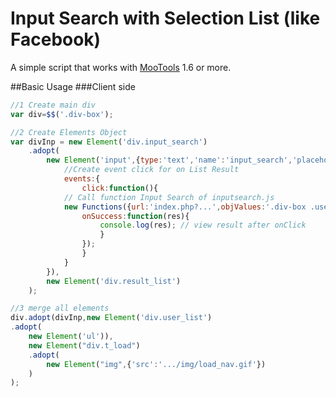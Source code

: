 # Input Search with Selection List (like Facebook)
A simple script that works with <a target="_blank" href="https://mootools.net">MooTools</a> 1.6 or more.

##Basic Usage
###Client side

```javascript
//1 Create main div
var div=$$('.div-box');

//2 Create Elements Object
var divInp = new Element('div.input_search')
    .adopt(
        new Element('input',{type:'text','name':'input_search','placeholder':'Search...',
            //Create event click for on List Result
            events:{
                click:function(){   
            // Call function Input Search of inputsearch.js
            new Functions({url:'index.php?...',objValues:'.div-box .user_list input',searchIn:'name your table MySQL, ecc...'(optional),obj:'.div-box div.input_search',
                onSuccess:function(res){
                    console.log(res); // view result after onClick
                    }
                });
                }
            }
        }),
        new Element('div.result_list')
    );

//3 merge all elements 
div.adopt(divInp,new Element('div.user_list')
.adopt(
    new Element('ul')),
    new Element("div.t_load")
    .adopt(
        new Element("img",{'src':'.../img/load_nav.gif'})
    )
);
```
